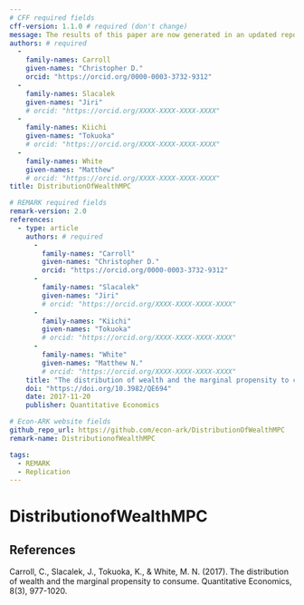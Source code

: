 ```yaml
---
# CFF required fields
cff-version: 1.1.0 # required (don't change)
message: The results of this paper are now generated in an updated repository using a more modern version of HARK, https://github.com/econ-ark/DistributionOfWealthMPC. Any followup work should build on the updated code in that repository. # optional
authors: # required
  -
    family-names: Carroll
    given-names: "Christopher D."
    orcid: "https://orcid.org/0000-0003-3732-9312"
  -
    family-names: Slacalek
    given-names: "Jiri"
    # orcid: "https://orcid.org/XXXX-XXXX-XXXX-XXXX"
  -
    family-names: Kiichi
    given-names: "Tokuoka"
    # orcid: "https://orcid.org/XXXX-XXXX-XXXX-XXXX"
  -
    family-names: White
    given-names: "Matthew"
    # orcid: "https://orcid.org/XXXX-XXXX-XXXX-XXXX"
title: DistributionOfWealthMPC

# REMARK required fields
remark-version: 2.0
references: 
  - type: article
    authors: # required
      -
        family-names: "Carroll"
        given-names: "Christopher D."
        orcid: "https://orcid.org/0000-0003-3732-9312"
      -
        family-names: "Slacalek"
        given-names: "Jiri"
        # orcid: "https://orcid.org/XXXX-XXXX-XXXX-XXXX"
      -
        family-names: "Kiichi"
        given-names: "Tokuoka"
        # orcid: "https://orcid.org/XXXX-XXXX-XXXX-XXXX"
      -
        family-names: "White"
        given-names: "Matthew N."
        # orcid: "https://orcid.org/XXXX-XXXX-XXXX-XXXX"
    title: "The distribution of wealth and the marginal propensity to consume" # required
    doi: "https://doi.org/10.3982/QE694"
    date: 2017-11-20
    publisher: Quantitative Economics

# Econ-ARK website fields
github_repo_url: https://github.com/econ-ark/DistributionOfWealthMPC
remark-name: DistributionofWealthMPC

tags:
  - REMARK
  - Replication
---
```



# DistributionofWealthMPC 

## References

Carroll, C., Slacalek, J., Tokuoka, K., & White, M. N. (2017). The distribution of wealth and the marginal propensity to consume. Quantitative Economics, 8(3), 977-1020.

